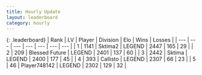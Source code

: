 ```yaml
---
title: Hourly Update
layout: leaderboard
category: hourly
---
```


{: .leaderboard}
| Rank | LV | Player | Division | Elo | Wins | Losses |
| --- | --- | --- | --- | --- | --- | --- |
| <span data-change="0">1</span> | 1141 | <span title="ID: 402846">Sktima2</span> | LEGEND | <span data-change="4">2447</span> | <span data-change="1">165</span> | <span data-change="0">29</span> |
| <span data-change="0">2</span> | 209 | <span title="ID: 725085">Blessed Future</span> | LEGEND | <span data-change="0">2401</span> | <span data-change="0">137</span> | <span data-change="0">60</span> |
| <span data-change="0">3</span> | 2442 | <span title="ID: 353063">Sktima</span> | LEGEND | <span data-change="0">2400</span> | <span data-change="0">177</span> | <span data-change="0">45</span> |
| <span data-change="0">4</span> | 393 | <span title="ID: 619928">Callisto</span> | LEGEND | <span data-change="0">2307</span> | <span data-change="0">66</span> | <span data-change="0">23</span> |
| <span data-change="0">5</span> | 46 | <span title="ID: 748142">Player748142</span> | LEGEND | <span data-change="0">2302</span> | <span data-change="0">129</span> | <span data-change="0">32</span> |